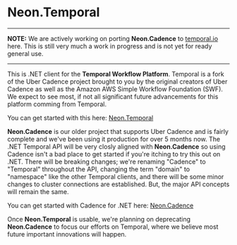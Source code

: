 ﻿Neon.Temporal
============

---

**NOTE:** We are actively working on porting **Neon.Cadence** to [temporal.io](https://temporal.io/) here.  This is still very much a work in progress and is not yet for ready general use.

---

This is .NET client for the **Temporal Workflow Platform**.  Temporal is a fork of the Uber Cadence project brought to you by the original creators of Uber Cadence as well as the Amazon AWS Simple Workflow Foundation (SWF).  We expect to see most, if not all significant future advancements for this platform comming from Temporal.

You can get started with this here: [Neon.Temporal](https://doc.neonkube.com/Neon.Temporal-Overview.htm)

**Neon.Cadence** is our older project that supports Uber Cadence and is fairly complete and we've been using it production for over 5 months now.  The .NET Temporal API will be very closly aligned with **Neon.Cadence** so using Cadence isn't a bad place to get started if you're itching to try this out on .NET.  There will be breaking changes; we're renaming "Cadence" to "Temporal" throughout the API, changing the term "domain" to "namespace" like the other Temporal clients, and there will be some minor changes to cluster connections are established.  But, the major API concepts will remain the same.

You can get started with Cadence for .NET here: [Neon.Cadence](https://doc.neonkube.com/Neon.Cadence-Overview.htm)

Once **Neon.Temporal** is usable, we're planning on deprecating **Neon.Cadence** to focus our efforts on Temporal, where we believe most future important innovations will happen.
